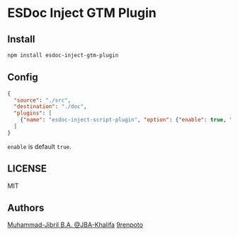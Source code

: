 # ESDoc Inject GTM Plugin

## Install

```bash
npm install esdoc-inject-gtm-plugin
```

## Config

```json
{
  "source": "./src",
  "destination": "./doc",
  "plugins": [
    {"name": "esdoc-inject-script-plugin", "option": {"enable": true, "id": "GTM-XXXXX"}}
  ]
}
```

`enable` is default `true`.

## LICENSE

MIT

## Authors

[Muhammad-Jibril B.A. @JBA-Khalifa](https://github.com/JBA-Khalifa)
[9renpoto](https://github.com/9renpoto)

